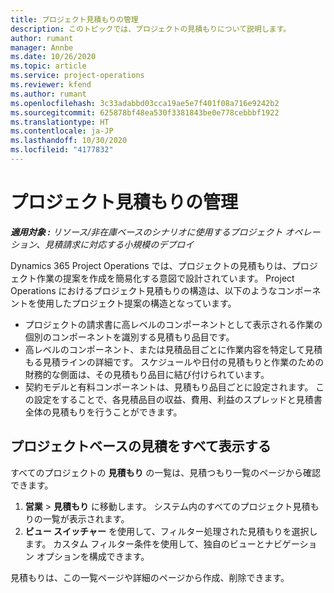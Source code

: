 ```yaml
---
title: プロジェクト見積もりの管理
description: このトピックでは、プロジェクトの見積もりについて説明します。
author: rumant
manager: Annbe
ms.date: 10/26/2020
ms.topic: article
ms.service: project-operations
ms.reviewer: kfend
ms.author: rumant
ms.openlocfilehash: 3c33adabbd03cca19ae5e7f401f08a716e9242b2
ms.sourcegitcommit: 625878bf48ea530f3381843be0e778cebbbf1922
ms.translationtype: HT
ms.contentlocale: ja-JP
ms.lasthandoff: 10/30/2020
ms.locfileid: "4177832"
---
```

# <a name="manage-project-quotes"></a>プロジェクト見積もりの管理

_**適用対象 :** リソース/非在庫ベースのシナリオに使用するプロジェクト オペレーション、見積請求に対応する小規模のデプロイ_

Dynamics 365 Project Operations では、プロジェクトの見積もりは、プロジェクト作業の提案を作成を簡易化する意図で設計されています。 Project Operations におけるプロジェクト見積もりの構造は、以下のようなコンポーネントを使用したプロジェクト提案の構造となっています。

  - プロジェクトの請求書に高レベルのコンポーネントとして表示される作業の個別のコンポーネントを識別する見積もり品目です。
  - 高レベルのコンポーネント、または見積品目ごとに作業内容を特定して見積もる見積ラインの詳細です。 スケジュールや日付の見積もりと作業のための財務的な側面は、その見積もり品目に結び付けられています。
  - 契約モデルと有料コンポーネントは、見積もり品目ごとに設定されます。 この設定をすることで、各見積品目の収益、費用、利益のスプレッドと見積書全体の見積もりを行うことができます。

## <a name="view-all-project-based-quotes"></a>プロジェクトベースの見積をすべて表示する

すべてのプロジェクトの **見積もり** の一覧は、見積つもり一覧のページから確認できます。 

1. **営業** > **見積もり** に移動します。 システム内のすべてのプロジェクト見積もりの一覧が表示されます。 
2. **ビュー スイッチャー** を使用して、フィルター処理された見積もりを選択します。 カスタム フィルター条件を使用して、独自のビューとナビゲーション オプションを構成できます。

見積もりは、この一覧ページや詳細のページから作成、削除できます。

